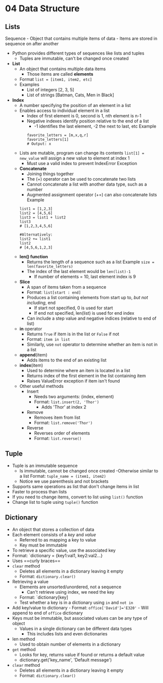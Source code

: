 # 04 Data Structure
## Lists
Sequence
	- Object that contains multiple items of data
	- Items are stored in sequence on after another
- Python provides different types of sequences like lists and tuples
	- Tuples are immutable, can't be changed once created
- **List**
	- An object that contains multiple data items
		- Those items are called **elements**
	- Format
		`list = [item1, item2, etc]`
	- Examples
		- List of integers [2, 3, 5]
		- List of strings [Batman, Cats, Men in Black]
-  **Index**
	-  A number specifying the position of an element in a list
	-  Enables access to individual element in a list
		-  Index of first element is 0, second is 1, nth element is n-1
		-  Negative indexes identify position relative to the end of a list
			-  -1 identifies the last element, -2 the next to last, etc
		Example
			```
			favorite_letters = [m,x,q,r]
			favorite_letters[1]
			# Output: x 
			```
	- Lists are mutable, program can change its contents
		`list[1] = new_value` will assign a new value to element at index 1
		- Must use a valid index to prevent IndexError Exception
	- **Concatenate**
		- Joining things together
		- The (+) operator can be used to concatenate two lists
		- Cannot concatenate a list with another data type, such as a number
		- Augmented assignment operator (+=) can also concatenate lists
		Example
		```
		list1 = [1,2,3]
		list2 = [4,5,6]
		list3 = list1 + list2
		list3
		# [1,2,3,4,5,6]
		
		#Alternatively:
		list2 += list1
		list2
		# [4,5,6,1,2,3]
		```
	- **len() function**
		- Returns the length of a sequence such as a list
			Example
			`size = len(favorite_letters)`
		- The index of the last element would be `len(list)-1`
			- If number of elements = 10, last element index is 9
	- **Slice**
		- A span of items taken from a sequence
		- Format: `list[start : end]`
		- Produces a list containing elements from start up to, *but not including*, end
			- If start not specified, 0 is used for start
			- If end not specified, len(list) is used for end index
		- Can include a step value and negative indices (relative to end of list)
	- **in** operator
		- Returns `True` if item is in the list or `False` if not
		- Format: `item in list`
		- Similarly, use `not` operator to determine whether an item is not in a list
	- **append**(item)
		- Adds items to the end of an existing list
	- **index**(item)
		- Used to determine where an item is located in a list
		- Returns index of the first element in the list containing item
		- Raises ValueError exception if item isn't found
	- Other useful methods
		- Insert
			- Needs two arguments: (index, element)
			- Format: `list.insert(2, 'Thor')`
				- Adds 'Thor' at index 2
		- Remove
			- Removes item from list
			- Format: `list.remove('Thor')`
		- Reverse
			- Reverses order of elements
			- Format: `list.reverse()`
## Tuple
- Tuple is an immutable sequence
	- Is immutable, cannot be changed once created
	-Otherwise similar to a list
Format: `tuple_name = (item1, item2)`
	- Notice we use parenthesis and not brackets
- Supports same operations as list that don't change items in list
- Faster to process than lists
- If you need to change items, convert to list using `list()` function
- Change list to tuple using `tuple()` function 
## Dictionary
- An object that stores a collection of data
- Each element consists of a *key* and *value*
	- Referred to as mapping a key to value
	- Key must be immutable
- To retrieve a specific value, use the associated key
- Format: `dictionary = {key1:val1, key2:val2...}
- Uses ==curly braces== 
- `clear` method
	- Deletes all elements in a dictionary leaving it empty
	- Format: `dictionary.clear()`
- Retrieving a value 
	- Elements are unsorted/unordered, not a sequence
		- Can't retrieve using index, we need the key
	- Format: `dictionary[key]
	- Test whether a key is in a dictionary using `in` and `not in` 
- Add key/value to dictionary
		- Format: `office['David']='E320'`
		- Will append to end of `office` dictionary
- Keys must be immutable, but associated values can be any type of object
	- Values in a single dictionary can be different data types 
		- This includes lists and even dictionaries 
- len method
	- Used to obtain number of elements in a dictionary
- `get` method
	- Looks for key, returns value if found or returns a default value
	- dictionary.get('key_name', 'Default message')
- `clear` method
	- Deletes all elements in a dictionary leaving it empty
	- Format: `dictionary.clear()`
